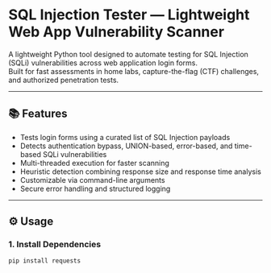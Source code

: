 # SQL Injection Tester — Lightweight Web App Vulnerability Scanner

A lightweight Python tool designed to automate testing for SQL Injection (SQLi) vulnerabilities across web application login forms.  
Built for fast assessments in home labs, capture-the-flag (CTF) challenges, and authorized penetration tests.

---

## 📚 Features

- Tests login forms using a curated list of SQL Injection payloads
- Detects authentication bypass, UNION-based, error-based, and time-based SQLi vulnerabilities
- Multi-threaded execution for faster scanning
- Heuristic detection combining response size and response time analysis
- Customizable via command-line arguments
- Secure error handling and structured logging

---

## ⚙️ Usage

### 1. Install Dependencies

```bash
pip install requests

